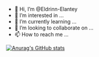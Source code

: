 - 👋 Hi, I’m @Eldrinn-Elantey
- 👀 I’m interested in ...
- 🌱 I’m currently learning ...
- 💞️ I’m looking to collaborate on ...
- 📫 How to reach me ...

[![Anurag's GitHub stats](https://github-readme-stats.vercel.app/api?username=Eldrinn-Elantey&show_icons=true&theme=dark)](https://github.com/anuraghazra/github-readme-stats)

<!---
Eldrinn-Elantey/Eldrinn-Elantey is a ✨ special ✨ repository because its `README.md` (this file) appears on your GitHub profile.
You can click the Preview link to take a look at your changes.
--->
